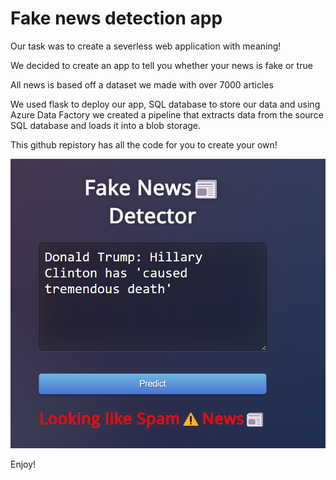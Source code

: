 # Fake news detection app

 Our task was to create a severless web application with meaning!
 
 We decided to create an app to tell you whether your news is fake or true 
 
 All news is based off a dataset we made with over 7000 articles
 
 We used flask to deploy our app, SQL database to store our data and using Azure Data Factory
 we created a pipeline that extracts data from the source SQL database and loads it into a blob
 storage.
 
 This github repistory has all the code for you to create your own! 
 
 ![fakenewsapp](https://github.com/sallymohamud1999/fakenewsdetection/blob/main/Screenshot%202023-04-16%20162806.png?raw=true)

 Enjoy!
